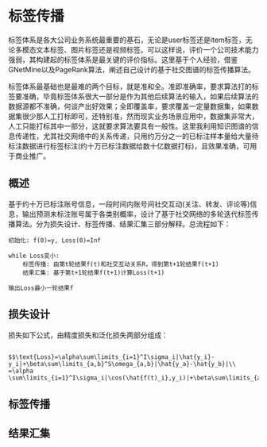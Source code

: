 # 标签传播

标签体系是各大公司业务系统最重要的基石，无论是user标签还是item标签，无论多模态文本标签、图片标签还是视频标签。可以这样说，评价一个公司技术能力强弱，其构建起的标签体系是最关键的评价指标。这里基于个人经验，借鉴GNetMine以及PageRank算法，阐述自己设计的基于社交图谱的标签传播算法。

标签体系最基础也是最难的两个目标，就是准和全。准即准确率，要求算法打的标签要准确，毕竟标签体系很大一部分是作为其他后续算法的输入，如果后续算法的数据源都不准确，何谈产出好效果；全即覆盖率，要求覆盖一定量数据集，如果数据集很少那人工打标即可，还特别准，然而现实业务场景应用中，数据集非常大，人工只能打标其中一部分，这就要求算法要具有一般性。这里我利用知识图谱的信息传递性，尤其社交网络中的关系传递，只用约万分之一的已标注样本量给大量待标注数据进行标签标注\(约十万已标注数据给数十亿数据打标\)，且效果准确，可用于商业推广。

## 概述

基于约十万已标注账号信息，一段时间内账号间社交互动\(关注、转发、评论等\)信息，输出预测未标注账号属于各类别概率，设计了基于社交网络的多轮迭代标签传播算法。分为损失设计、标签传播、结果汇集三部分解释。总流程如下：

```text
初始化: f(0)=y, Loss(0)=Inf

while Loss变小:
    标签传播: 由第t轮结果f(t)和社交互动关系R，得到第t+1轮结果f(t+1)
    结果汇集: 基于第t+1轮结果f(t+1)计算Loss(t+1)

输出Loss最小一轮结果f
```

## 损失设计

损失如下公式，由精度损失和泛化损失两部分组成：

                        $$\text{Loss}=\alpha\sum\limits_{i=1}^I\sigma_i|\hat{y_i}-y_i|+\beta\sum\limits_{a,b}^S\omega_{a,b}|\hat{y_a}-\hat{y_b}|\\  =\alpha \sum\limits_{i=1}^I\sigma_i|\cos(\hat{f(t)_i},y_i)|+\beta\sum\limits_{a,b}^S\omega_{a,b}|\cos(\hat{f(t)_a},\hat{f(t)_b})|$$ 

## 标签传播

## 结果汇集

